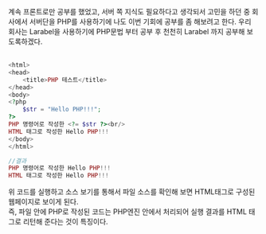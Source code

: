 계속 프론트로만 공부를 했었고, 서버 쪽 지식도 필요하다고 생각되서 고민을 하던 중 회사에서 서버단을 PHP를 사용하기에 나도 이번 기회에 공부를 좀 해보려고 한다. 우리 회사는 Larabel을 사용하기에 PHP문법 부터 공부 후 천천히 Larabel 까지 공부해 보도록하겠다.
<br/>
<br/>

```php
<html>
<head>
    <title>PHP 테스트</title>
</head>
<body>
<?php
    $str = "Hello PHP!!!";
?>
PHP 명령어로 작성한 <?= $str ?><br/>
HTML 태그로 작성한 Hello PHP!!!
</body>
</html>
```

```php
//결과
PHP 명령어로 작성한 Hello PHP!!!
HTML 태그로 작성한 Hello PHP!!!
```

위 코드를 실행하고 소스 보기를 통해서 파일 소스를 확인해 보면 HTML태그로 구성된 웹페이지로 보이게 된다.<br/>
즉, 파일 안에 PHP로 작성된 코드는 PHP엔진 안에서 처리되어 실행 결과를 HTML 태그로 리턴해 준다는 것이 특징이다.
